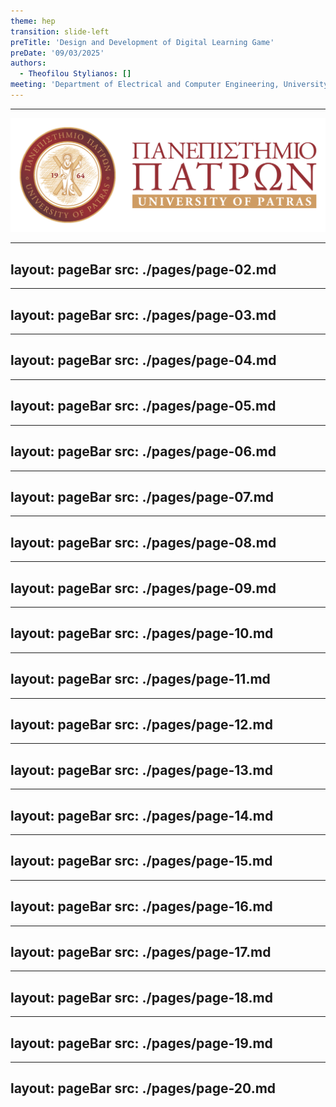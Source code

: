 ```yaml
---
theme: hep
transition: slide-left
preTitle: 'Design and Development of Digital Learning Game'
preDate: '09/03/2025'
authors:
  - Theofilou Stylianos: []
meeting: 'Department of Electrical and Computer Engineering, University of Patras'
---
```


<footer>
  <hr class='divider'/>
  <div class='footer-flex'>
    <span>
      <PoweredBySlidev/>
    </span>
    <span>
      <img id='logo' src='./assets//uplogo.png'/>
    </span>
  </div>
</footer>

---
layout: pageBar
src: ./pages/page-02.md
---


---
layout: pageBar
src: ./pages/page-03.md
---

---
layout: pageBar
src: ./pages/page-04.md
---

---
layout: pageBar
src: ./pages/page-05.md
---

---
layout: pageBar
src: ./pages/page-06.md
---

---
layout: pageBar
src: ./pages/page-07.md
---

---
layout: pageBar
src: ./pages/page-08.md
---

---
layout: pageBar
src: ./pages/page-09.md
---

---
layout: pageBar
src: ./pages/page-10.md
---

---
layout: pageBar
src: ./pages/page-11.md
---

---
layout: pageBar
src: ./pages/page-12.md
---

---
layout: pageBar
src: ./pages/page-13.md
---

---
layout: pageBar
src: ./pages/page-14.md
---

---
layout: pageBar
src: ./pages/page-15.md
---

---
layout: pageBar
src: ./pages/page-16.md
---

---
layout: pageBar
src: ./pages/page-17.md
---

---
layout: pageBar
src: ./pages/page-18.md
---

---
layout: pageBar
src: ./pages/page-19.md
---

---
layout: pageBar
src: ./pages/page-20.md
---
